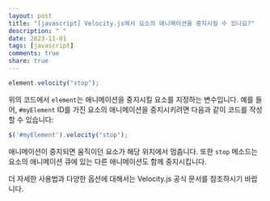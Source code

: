 ```yaml
---
layout: post
title: "[javascript] Velocity.js에서 요소의 애니메이션을 중지시킬 수 있나요?"
description: " "
date: 2023-11-01
tags: [javascript]
comments: true
share: true
---
```


```javascript
element.velocity("stop");
```

위의 코드에서 `element`는 애니메이션을 중지시킬 요소를 지정하는 변수입니다. 예를 들어, `#myElement` ID를 가진 요소의 애니메이션을 중지시키려면 다음과 같이 코드를 작성할 수 있습니다:

```javascript
$('#myElement').velocity("stop");
```

애니메이션이 중지되면 움직이던 요소가 해당 위치에서 멈춥니다. 또한 `stop` 메소드는 요소의 애니메이션 큐에 있는 다른 애니메이션도 함께 중지시킵니다.

더 자세한 사용법과 다양한 옵션에 대해서는 Velocity.js 공식 문서를 참조하시기 바랍니다.